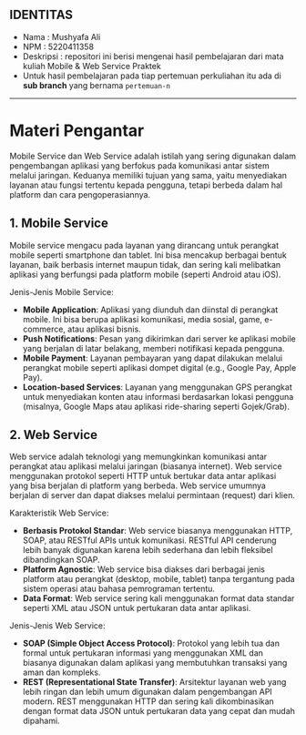 ## IDENTITAS
- Nama : Mushyafa Ali
- NPM : 5220411358
- Deskripsi : repositori ini berisi mengenai hasil pembelajaran dari mata kuliah Mobile & Web Service Praktek
- Untuk hasil pembelajaran pada tiap pertemuan perkuliahan itu ada di **sub branch** yang bernama `pertemuan-n`

---

# Materi Pengantar
Mobile Service dan Web Service adalah istilah yang sering digunakan dalam pengembangan aplikasi yang berfokus pada komunikasi antar sistem melalui jaringan. Keduanya memiliki tujuan yang sama, yaitu menyediakan layanan atau fungsi tertentu kepada pengguna, tetapi berbeda dalam hal platform dan cara pengoperasiannya.

## 1. Mobile Service
Mobile service mengacu pada layanan yang dirancang untuk perangkat mobile seperti smartphone dan tablet. Ini bisa mencakup berbagai bentuk layanan, baik berbasis internet maupun tidak, dan sering kali melibatkan aplikasi yang berfungsi pada platform mobile (seperti Android atau iOS).

Jenis-Jenis Mobile Service:

- **Mobile Application**: Aplikasi yang diunduh dan diinstal di perangkat mobile. Ini bisa berupa aplikasi komunikasi, media sosial, game, e-commerce, atau aplikasi bisnis.
- **Push Notifications**: Pesan yang dikirimkan dari server ke aplikasi mobile yang berjalan di latar belakang, memberi notifikasi kepada pengguna.
- **Mobile Payment**: Layanan pembayaran yang dapat dilakukan melalui perangkat mobile seperti aplikasi dompet digital (e.g., Google Pay, Apple Pay).
- **Location-based Services**: Layanan yang menggunakan GPS perangkat untuk menyediakan konten atau informasi berdasarkan lokasi pengguna (misalnya, Google Maps atau aplikasi ride-sharing seperti Gojek/Grab).

## 2. Web Service
Web service adalah teknologi yang memungkinkan komunikasi antar perangkat atau aplikasi melalui jaringan (biasanya internet). Web service menggunakan protokol seperti HTTP untuk bertukar data antar aplikasi yang bisa berjalan di platform yang berbeda. Web service umumnya berjalan di server dan dapat diakses melalui permintaan (request) dari klien.

Karakteristik Web Service:

- **Berbasis Protokol Standar**: Web service biasanya menggunakan HTTP, SOAP, atau RESTful APIs untuk komunikasi. RESTful API cenderung lebih banyak digunakan karena lebih sederhana dan lebih fleksibel dibandingkan SOAP.
- **Platform Agnostic**: Web service bisa diakses dari berbagai jenis platform atau perangkat (desktop, mobile, tablet) tanpa tergantung pada sistem operasi atau bahasa pemrograman tertentu.
- **Data Format**: Web service sering kali menggunakan format data standar seperti XML atau JSON untuk pertukaran data antar aplikasi.

Jenis-Jenis Web Service:

- **SOAP (Simple Object Access Protocol)**: Protokol yang lebih tua dan formal untuk pertukaran informasi yang menggunakan XML dan biasanya digunakan dalam aplikasi yang membutuhkan transaksi yang aman dan kompleks.
- **REST (Representational State Transfer)**: Arsitektur layanan web yang lebih ringan dan lebih umum digunakan dalam pengembangan API modern. REST menggunakan HTTP dan sering kali dikombinasikan dengan format data JSON untuk pertukaran data yang cepat dan mudah dipahami.
